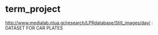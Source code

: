 # term_project

http://www.medialab.ntua.gr/research/LPRdatabase/Still_images/day/ : DATASET FOR CAR PLATES
